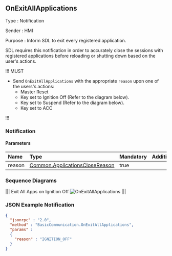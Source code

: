 ## OnExitAllApplications

Type
: Notification

Sender
: HMI

Purpose
: Inform SDL to exit every registered application.

SDL requires this notification in order to accurately close the sessions with registered applications before reloading or shutting down based on the user's actions.

!!! MUST

  * Send `OnExitAllApplications` with the appropriate `reason` upon one of the users's actions:
    * Master Reset
    * Key set to Ignition Off (Refer to the diagram below).
    * Key set to Suspend (Refer to the diagram below).
    * Key set to ACC

!!!





### Notification

#### Parameters

|Name|Type|Mandatory|Additional|
|:---|:---|:--------|:---------|
|reason|[Common.ApplicationsCloseReason](../../common/enums/#applicationsclosereason)|true||

### Sequence Diagrams
|||
Exit All Apps on Ignition Off
![OnExitAllApplications](./assets/OnExitAllApps.png)
|||

### JSON Example Notification
```json
{
  "jsonrpc" : "2.0",
  "method" : "BasicCommunication.OnExitAllApplications",
  "params" :
  {
    "reason" : "IGNITION_OFF"
  }
}
```

